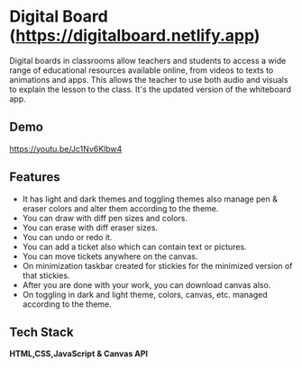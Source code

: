 
# Digital Board (https://digitalboard.netlify.app)

Digital boards in classrooms allow teachers and students to access a wide range of educational resources available online, from videos to texts to animations and apps. This allows the teacher to use both audio and visuals to explain the lesson to the class.
It's the updated version of the whiteboard app.


## Demo

https://youtu.be/Jc1Nv6Klbw4


## Features

- It has light and dark themes and toggling themes also manage pen & eraser colors and alter them according to the theme. 
- You can draw with diff pen sizes and colors. 
- You can erase with diff eraser sizes. 
- You can undo or redo it. 
- You can add a ticket also which can contain text or pictures. 
- You can move tickets anywhere on the canvas. 
- On minimization taskbar created for stickies for the minimized version of that stickies. 
- After you are done with your work, you can download canvas also. 
- On toggling in dark and light theme, colors, canvas, etc. managed according to the theme.

## Tech Stack

**HTML,CSS,JavaScript & Canvas API**

